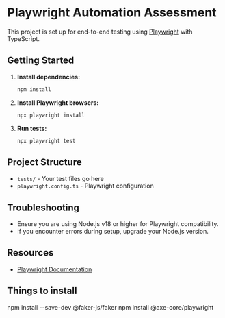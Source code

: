 # Playwright Automation Assessment

This project is set up for end-to-end testing using [Playwright](https://playwright.dev/) with TypeScript.

## Getting Started

1. **Install dependencies:**
   ```sh
   npm install
   ```
2. **Install Playwright browsers:**
   ```sh
   npx playwright install
   ```
3. **Run tests:**
   ```sh
   npx playwright test
   ```

## Project Structure
- `tests/` - Your test files go here
- `playwright.config.ts` - Playwright configuration

## Troubleshooting
- Ensure you are using Node.js v18 or higher for Playwright compatibility.
- If you encounter errors during setup, upgrade your Node.js version.

## Resources
- [Playwright Documentation](https://playwright.dev/docs/intro)

## Things to install
npm install --save-dev @faker-js/faker
npm install @axe-core/playwright
